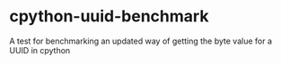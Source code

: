 cpython-uuid-benchmark
======================

A test for benchmarking an updated way of getting the byte value for a UUID in cpython
